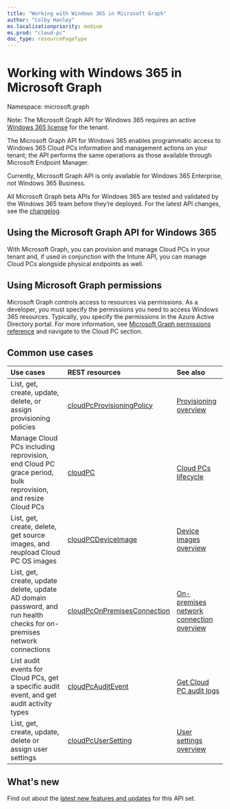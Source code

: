 ```yaml
---
title: "Working with Windows 365 in Microsoft Graph"
author: "Colby Hanley"
ms.localizationpriority: medium
ms.prod: "cloud-pc"
doc_type: resourcePageType
---
```


# Working with Windows 365 in Microsoft Graph

Namespace: microsoft.graph

Note: The Microsoft Graph API for Windows 365 requires an active [Windows 365 license](https://www.microsoft.com/en-us/windows-365) for the tenant.

The Microsoft Graph API for Windows 365 enables programmatic access to Windows 365 Cloud PCs information and management actions on your tenant; the API performs the same operations as those available through Microsoft Endpoint Manager. 

Currently, Microsoft Graph API is only available for Windows 365 Enterprise, not Windows 365 Business. 

All Microsoft Graph beta APIs for Windows 365 are tested and validated by the Windows 365 team before they’re deployed. For the latest API changes, see the [changelog](https://developer.microsoft.com/graph/changelog).

## Using the Microsoft Graph API for Windows 365

With Microsoft Graph, you can provision and manage Cloud PCs in your tenant and, if used in conjunction with the Intune API, you can manage Cloud PCs alongside physical endpoints as well. 

## Using Microsoft Graph permissions

Microsoft Graph controls access to resources via permissions. As a developer, you must specify the permissions you need to access Windows 365 resources. Typically, you specify the permissions in the Azure Active Directory portal. For more information, see [Microsoft Graph permissions reference](/graph/permissions-reference) and navigate to the Cloud PC section. 

## Common use cases

|Use cases|REST resources|See also|
|:---|:---|:---|
|List, get, create, update, delete, or assign provisioning policies|[cloudPcProvisioningPolicy](../resources/cloudpcprovisioningpolicy.md)|[Provisioning overview](https://docs.microsoft.com/windows-365/provisioning)|
|Manage Cloud PCs including reprovision, end Cloud PC grace period, bulk reprovision, and resize Cloud PCs|[cloudPC](../resources/cloudpc.md)|[Cloud PCs lifecycle](../resources/cloudpc.md)|
|List, get, create, delete, get source images, and reupload Cloud PC OS images|[cloudPCDeviceImage](../resources/cloudpcdeviceimage.md)|[Device images overview](https://docs.microsoft.com/windows-365/device-images)|
|List, get, create, update delete, update AD domain password, and run health checks for on-premises network connections|[cloudPcOnPremisesConnection](../resources/cloudpconpremisesconnection.md)|[On-premises network connection overview](https://docs.microsoft.com/windows-365/on-premises-network-connections)|
|List audit events for Cloud PCs, get a specific audit event, and get audit activity types|[cloudPcAuditEvent](../resources/cloudpcauditevent.md)|[Get Cloud PC audit logs](https://docs.microsoft.com/windows-365/get-cloud-pc-audit-logs-using-powershell)|
|List, get, create, update, delete or assign user settings|[cloudPcUserSetting](../resources/cloudpcusersetting.md)|[User settings overview](../resources/cloudpcusersetting.md)|

## What's new

Find out about the [latest new features and updates](/graph/whats-new-overview) for this API set.